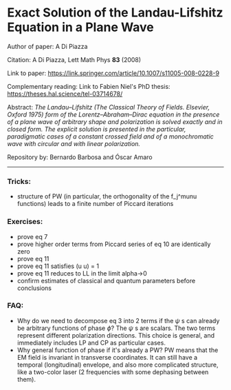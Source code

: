 # Exact Solution of the Landau-Lifshitz Equation in a Plane Wave

Author of paper: A Di Piazza

Citation: A Di Piazza, Lett Math Phys __83__ (2008)

Link to paper: https://link.springer.com/article/10.1007/s11005-008-0228-9

Complementary reading: Link to Fabien Niel's PhD thesis: https://theses.hal.science/tel-03714678/

Abstract: _The Landau–Lifshitz (The Classical Theory of Fields. Elsevier, Oxford 1975) form of the Lorentz–Abraham–Dirac equation in the presence of a plane wave of arbitrary shape and polarization is solved exactly and in closed form. The explicit solution is presented in the particular, paradigmatic cases of a constant crossed field and of a monochromatic wave with circular and with linear polarization._

Repository by: Bernardo Barbosa and Óscar Amaro

----

### Tricks:
- structure of PW (in particular, the orthogonality of the f_j^munu functions) leads to a finite number of Piccard iterations

### Exercises:
- prove eq 7
- prove higher order terms from Piccard series of eq 10 are identically zero
- prove eq 11
- prove eq 11 satisfies (u u) = 1
- prove eq 11 reduces to LL in the limit alpha->0
- confirm estimates of classical and quantum parameters before conclusions
  
### FAQ:
- Why do we need to decompose eq 3 into 2 terms if the $\psi$ s can already be arbitrary functions of phase $\phi$? The $\psi$ s are scalars. The two terms represent different polarization directions. This choice is general, and immediately includes LP and CP as particular cases.
- Why general function of phase if it's already a PW? PW means that the EM field is invariant in transverse coordinates. It can still have a temporal (longitudinal) envelope, and also more complicated structure, like a two-color laser (2 frequencies with some dephasing between them).  
